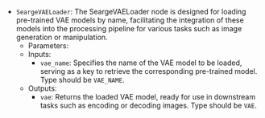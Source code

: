 - `SeargeVAELoader`: The SeargeVAELoader node is designed for loading pre-trained VAE models by name, facilitating the integration of these models into the processing pipeline for various tasks such as image generation or manipulation.
    - Parameters:
    - Inputs:
        - `vae_name`: Specifies the name of the VAE model to be loaded, serving as a key to retrieve the corresponding pre-trained model. Type should be `VAE_NAME`.
    - Outputs:
        - `vae`: Returns the loaded VAE model, ready for use in downstream tasks such as encoding or decoding images. Type should be `VAE`.
